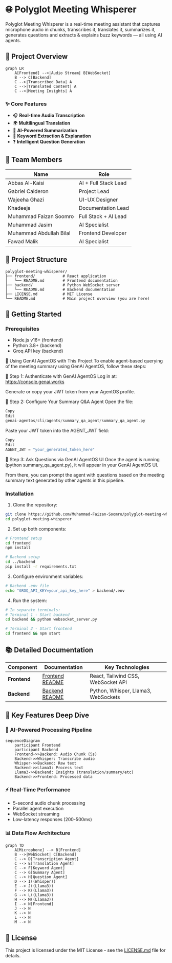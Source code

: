 # 🌐 Polyglot Meeting Whisperer

Polyglot Meeting Whisperer is a real-time meeting assistant that captures microphone audio in chunks, transcribes it, translates it, summarizes it, generates questions and extracts & explains buzz keywords — all using AI agents.

## 🧠 Project Overview

```mermaid
graph LR
    A[Frontend] -->|Audio Stream| B[WebSocket]
    B --> C[Backend]
    C -->|Transcribed Data| A
    C -->|Translated Content| A
    C -->|Meeting Insights| A
```

### ✨ Core Features
- 🎧 **Real-time Audio Transcription**
- 🌍 **Multilingual Translation**
- 📝 **AI-Powered Summarization**
- 🔑 **Keyword Extraction & Explanation**
- ❓ **Intelligent Question Generation**

## 👥 Team Members
| Name                   | Role               |
|------------------------|--------------------|
| Abbas Al-Kaisi         | AI + Full Stack Lead |
| Gabriel Calderon       | Project Lead       |
| Wajeeha Ghazi          | UI-UX Designer     |
| Khadeeja               | Documentation Lead |
| Muhammad Faizan Soomro | Full Stack + AI Lead |
| Muhammad Jasim         | AI Specialist      |
| Muhammad Abdullah Bilal| Frontend Developer |
| Fawad Malik            | AI Specialist      |

## 📂 Project Structure
```
polyglot-meeting-whisperer/
├── frontend/            # React application
│   └── README.md        # Frontend documentation
├── backend/             # Python WebSocket server
│   └── README.md        # Backend documentation
├── LICENSE.md           # MIT License
└── README.md            # Main project overview (you are here)
```

## 🚀 Getting Started

### Prerequisites
- Node.js v16+ (frontend)
- Python 3.8+ (backend)
- Groq API key (backend)

🧠 Using GenAI AgentOS with This Project
To enable agent-based querying of the meeting summary using GenAI AgentOS, follow these steps:

🔐 Step 1: Authenticate with GenAI AgentOS
Log in at: https://console.genai.works

Generate or copy your JWT token from your AgentOS profile.

🧩 Step 2: Configure Your Summary Q&A Agent
Open the file:

```swift
Copy
Edit
genai-agentos/cli/agents/summary_qa_agent/summary_qa_agent.py
```

Paste your JWT token into the AGENT_JWT field:

```python
Copy
Edit
AGENT_JWT = "your_generated_token_here"
```

🧪 Step 3: Ask Questions via GenAI AgentOS UI
Once the agent is running (python summary_qa_agent.py), it will appear in your GenAI AgentOS UI.

From there, you can prompt the agent with questions based on the meeting summary text generated by other agents in this pipeline.

### Installation
1. Clone the repository:
```bash
git clone https://github.com/Muhammad-Faizan-Soomro/polyglot-meeting-whisperer.git
cd polyglot-meeting-whisperer
```

2. Set up both components:
```bash
# Frontend setup
cd frontend
npm install

# Backend setup
cd ../backend
pip install -r requirements.txt
```

3. Configure environment variables:
```bash
# Backend .env file
echo "GROQ_API_KEY=your_api_key_here" > backend/.env
```

4. Run the system:
```bash
# In separate terminals:
# Terminal 1 - Start backend
cd backend && python websocket_server.py

# Terminal 2 - Start frontend
cd frontend && npm start
```

## 📚 Detailed Documentation
| Component | Documentation | Key Technologies |
|-----------|---------------|------------------|
| **Frontend** | [Frontend README](frontend/README.md) | React, Tailwind CSS, WebSocket API |
| **Backend** | [Backend README](backend/README.md) | Python, Whisper, Llama3, WebSockets |

## 🌟 Key Features Deep Dive

### 🤖 AI-Powered Processing Pipeline
```mermaid
sequenceDiagram
    participant Frontend
    participant Backend
    Frontend->>Backend: Audio Chunk (5s)
    Backend->>Whisper: Transcribe audio
    Whisper->>Backend: Raw text
    Backend->>Llama3: Process text
    Llama3->>Backend: Insights (translation/summary/etc)
    Backend->>Frontend: Processed data
```

### ⚡ Real-Time Performance
- 5-second audio chunk processing
- Parallel agent execution
- WebSocket streaming
- Low-latency responses (200-500ms)

### 📊 Data Flow Architecture
```mermaid
graph TD
    A[Microphone] --> B[Frontend]
    B -->|WebSocket| C[Backend]
    C --> D[Transcription Agent]
    C --> E[Translation Agent]
    C --> F[Keyword Agent]
    C --> G[Summary Agent]
    C --> H[Question Agent]
    D --> I((Whisper))
    E --> J((Llama3))
    F --> K((Llama3))
    G --> L((Llama3))
    H --> M((Llama3))
    I --> N[Frontend]
    J --> N
    K --> N
    L --> N
    M --> N
```

## 📜 License
This project is licensed under the MIT License - see the [LICENSE.md](LICENSE.md) file for details.
